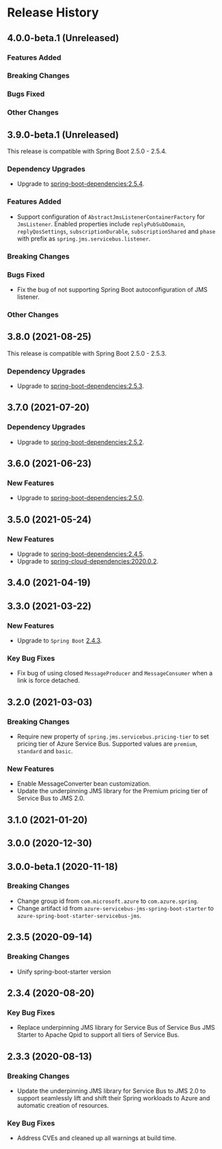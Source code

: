 # Release History

## 4.0.0-beta.1 (Unreleased)

### Features Added

### Breaking Changes

### Bugs Fixed

### Other Changes

## 3.9.0-beta.1 (Unreleased)
This release is compatible with Spring Boot 2.5.0 - 2.5.4.
### Dependency Upgrades
- Upgrade to [spring-boot-dependencies:2.5.4](https://repo.maven.apache.org/maven2/org/springframework/boot/spring-boot-dependencies/2.5.4/spring-boot-dependencies-2.5.4.pom).

### Features Added
- Support configuration of `AbstractJmsListenerContainerFactory` for `JmsListener`. Enabled properties include `replyPubSubDomain`, `replyQosSettings`, `subscriptionDurable`, `subscriptionShared` and `phase` with prefix as `spring.jms.servicebus.listener`.
### Breaking Changes

### Bugs Fixed
- Fix the bug of not supporting Spring Boot autoconfiguration of JMS listener.
### Other Changes

## 3.8.0 (2021-08-25)
This release is compatible with Spring Boot 2.5.0 - 2.5.3.
### Dependency Upgrades
- Upgrade to [spring-boot-dependencies:2.5.3](https://repo.maven.apache.org/maven2/org/springframework/boot/spring-boot-dependencies/2.5.3/spring-boot-dependencies-2.5.3.pom).

## 3.7.0 (2021-07-20)
### Dependency Upgrades
- Upgrade to [spring-boot-dependencies:2.5.2](https://repo.maven.apache.org/maven2/org/springframework/boot/spring-boot-dependencies/2.5.2/spring-boot-dependencies-2.5.2.pom).

## 3.6.0 (2021-06-23)
### New Features
- Upgrade to [spring-boot-dependencies:2.5.0](https://repo.maven.apache.org/maven2/org/springframework/boot/spring-boot-dependencies/2.5.0/spring-boot-dependencies-2.5.0.pom).


## 3.5.0 (2021-05-24)
### New Features
- Upgrade to [spring-boot-dependencies:2.4.5](https://repo.maven.apache.org/maven2/org/springframework/boot/spring-boot-dependencies/2.4.5/spring-boot-dependencies-2.4.5.pom).
- Upgrade to [spring-cloud-dependencies:2020.0.2](https://repo.maven.apache.org/maven2/org/springframework/cloud/spring-cloud-dependencies/2020.0.2/spring-cloud-dependencies-2020.0.2.pom).



## 3.4.0 (2021-04-19)


## 3.3.0 (2021-03-22)
### New Features
- Upgrade to `Spring Boot` [2.4.3](https://github.com/spring-projects/spring-boot/releases/tag/v2.4.3).
### Key Bug Fixes
- Fix bug of using closed `MessageProducer` and `MessageConsumer` when a link is force detached.

## 3.2.0 (2021-03-03)
### Breaking Changes
- Require new property of `spring.jms.servicebus.pricing-tier` to set pricing tier of Azure Service Bus. Supported values are `premium`, `standard` and `basic`.

### New Features
- Enable MessageConverter bean customization.
- Update the underpinning JMS library for the Premium pricing tier of Service Bus to JMS 2.0.

## 3.1.0 (2021-01-20)


## 3.0.0 (2020-12-30)


## 3.0.0-beta.1 (2020-11-18)
### Breaking Changes
- Change group id from `com.microsoft.azure` to `com.azure.spring`.
- Change artifact id from `azure-servicebus-jms-spring-boot-starter` to `azure-spring-boot-starter-servicebus-jms`.

## 2.3.5 (2020-09-14)
### Breaking Changes
- Unify spring-boot-starter version

## 2.3.4 (2020-08-20)
### Key Bug Fixes
- Replace underpinning JMS library for Service Bus of Service Bus JMS Starter to Apache Qpid to support all tiers of Service Bus.

## 2.3.3 (2020-08-13)

### Breaking Changes 
- Update the underpinning JMS library for Service Bus to JMS 2.0 to support seamlessly lift and shift their Spring workloads to Azure and automatic creation of resources.
 
### Key Bug Fixes
- Address CVEs and cleaned up all warnings at build time. 
